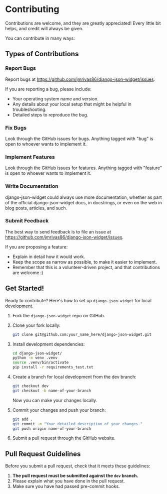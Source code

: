 # Contributing

Contributions are welcome, and they are greatly appreciated! Every little bit helps, and credit will always be given.

You can contribute in many ways:

## Types of Contributions

### Report Bugs

Report bugs at https://github.com/jmrivas86/django-json-widget/issues.

If you are reporting a bug, please include:

* Your operating system name and version.
* Any details about your local setup that might be helpful in troubleshooting.
* Detailed steps to reproduce the bug.

### Fix Bugs

Look through the GitHub issues for bugs. Anything tagged with "bug" is open to whoever wants to implement it.

### Implement Features

Look through the GitHub issues for features. Anything tagged with "feature" is open to whoever wants to implement it.

### Write Documentation

django-json-widget could always use more documentation, whether as part of the official django-json-widget docs, in docstrings, or even on the web in blog posts, articles, and such.

### Submit Feedback

The best way to send feedback is to file an issue at https://github.com/jmrivas86/django-json-widget/issues.

If you are proposing a feature:

* Explain in detail how it would work.
* Keep the scope as narrow as possible, to make it easier to implement.
* Remember that this is a volunteer-driven project, and that contributions are welcome :)

## Get Started!

Ready to contribute? Here's how to set up `django-json-widget` for local development.

1. Fork the `django-json-widget` repo on GitHub.

2. Clone your fork locally:
   ```bash
   git clone git@github.com:your_name_here/django-json-widget.git
   ```

3. Install development dependencies:
   ```bash
   cd django-json-widget/
   python -m venv .venv
   source .venv/bin/activate
   pip install -r requirements_test.txt
   ```

4. Create a branch for local development from the dev branch:
   ```bash
   git checkout dev
   git checkout -b name-of-your-branch
   ```

   Now you can make your changes locally.

5. Commit your changes and push your branch:
   ```bash
   git add .
   git commit -m "Your detailed description of your changes."
   git push origin name-of-your-branch
   ```

6. Submit a pull request through the GitHub website.

## Pull Request Guidelines

Before you submit a pull request, check that it meets these guidelines:

1. **The pull request must be submitted against the `dev` branch.**
2. Please explain what you have done in the pull request.
3. Make sure you have had passed pre-commit hooks.
